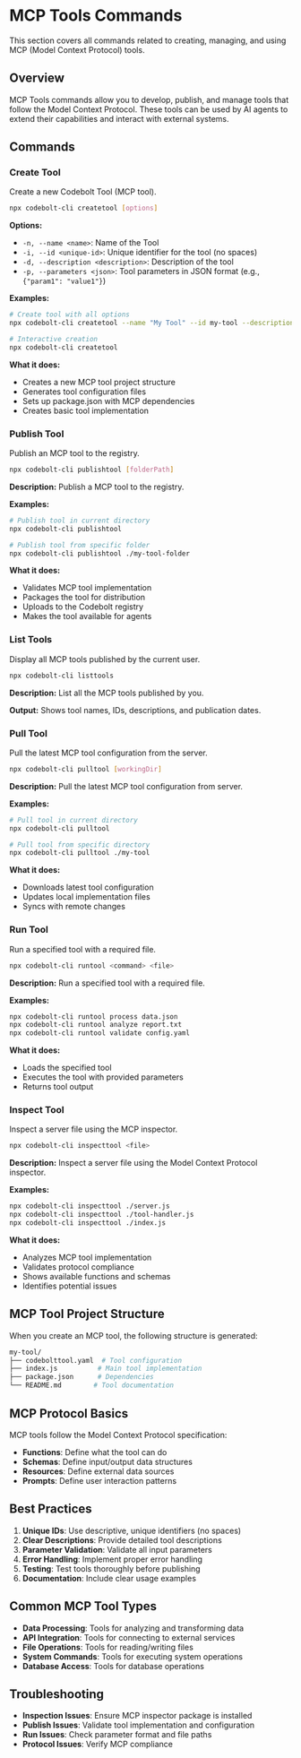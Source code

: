 # MCP Tools Commands

This section covers all commands related to creating, managing, and using MCP (Model Context Protocol) tools.

## Overview

MCP Tools commands allow you to develop, publish, and manage tools that follow the Model Context Protocol. These tools can be used by AI agents to extend their capabilities and interact with external systems.

## Commands

### Create Tool
Create a new Codebolt Tool (MCP tool).

```bash
npx codebolt-cli createtool [options]
```

**Options:**
- `-n, --name <name>`: Name of the Tool
- `-i, --id <unique-id>`: Unique identifier for the tool (no spaces)
- `-d, --description <description>`: Description of the tool
- `-p, --parameters <json>`: Tool parameters in JSON format (e.g., `{"param1": "value1"}`)

**Examples:**
```bash
# Create tool with all options
npx codebolt-cli createtool --name "My Tool" --id my-tool --description "A useful tool" --parameters '{"param1": "value1"}'

# Interactive creation
npx codebolt-cli createtool
```

**What it does:**
- Creates a new MCP tool project structure
- Generates tool configuration files
- Sets up package.json with MCP dependencies
- Creates basic tool implementation

### Publish Tool
Publish an MCP tool to the registry.

```bash
npx codebolt-cli publishtool [folderPath]
```

**Description:** Publish a MCP tool to the registry.

**Examples:**
```bash
# Publish tool in current directory
npx codebolt-cli publishtool

# Publish tool from specific folder
npx codebolt-cli publishtool ./my-tool-folder
```

**What it does:**
- Validates MCP tool implementation
- Packages the tool for distribution
- Uploads to the Codebolt registry
- Makes the tool available for agents

### List Tools
Display all MCP tools published by the current user.

```bash
npx codebolt-cli listtools
```

**Description:** List all the MCP tools published by you.

**Output:** Shows tool names, IDs, descriptions, and publication dates.

### Pull Tool
Pull the latest MCP tool configuration from the server.

```bash
npx codebolt-cli pulltool [workingDir]
```

**Description:** Pull the latest MCP tool configuration from server.

**Examples:**
```bash
# Pull tool in current directory
npx codebolt-cli pulltool

# Pull tool from specific directory
npx codebolt-cli pulltool ./my-tool
```

**What it does:**
- Downloads latest tool configuration
- Updates local implementation files
- Syncs with remote changes

### Run Tool
Run a specified tool with a required file.

```bash
npx codebolt-cli runtool <command> <file>
```

**Description:** Run a specified tool with a required file.

**Examples:**
```bash
npx codebolt-cli runtool process data.json
npx codebolt-cli runtool analyze report.txt
npx codebolt-cli runtool validate config.yaml
```

**What it does:**
- Loads the specified tool
- Executes the tool with provided parameters
- Returns tool output

### Inspect Tool
Inspect a server file using the MCP inspector.

```bash
npx codebolt-cli inspecttool <file>
```

**Description:** Inspect a server file using the Model Context Protocol inspector.

**Examples:**
```bash
npx codebolt-cli inspecttool ./server.js
npx codebolt-cli inspecttool ./tool-handler.js
npx codebolt-cli inspecttool ./index.js
```

**What it does:**
- Analyzes MCP tool implementation
- Validates protocol compliance
- Shows available functions and schemas
- Identifies potential issues

## MCP Tool Project Structure

When you create an MCP tool, the following structure is generated:

```bash
my-tool/
├── codebolttool.yaml  # Tool configuration
├── index.js          # Main tool implementation
├── package.json      # Dependencies
└── README.md        # Tool documentation
```

## MCP Protocol Basics

MCP tools follow the Model Context Protocol specification:

- **Functions**: Define what the tool can do
- **Schemas**: Define input/output data structures
- **Resources**: Define external data sources
- **Prompts**: Define user interaction patterns

## Best Practices

1. **Unique IDs**: Use descriptive, unique identifiers (no spaces)
2. **Clear Descriptions**: Provide detailed tool descriptions
3. **Parameter Validation**: Validate all input parameters
4. **Error Handling**: Implement proper error handling
5. **Testing**: Test tools thoroughly before publishing
6. **Documentation**: Include clear usage examples

## Common MCP Tool Types

- **Data Processing**: Tools for analyzing and transforming data
- **API Integration**: Tools for connecting to external services
- **File Operations**: Tools for reading/writing files
- **System Commands**: Tools for executing system operations
- **Database Access**: Tools for database operations

## Troubleshooting

- **Inspection Issues**: Ensure MCP inspector package is installed
- **Publish Issues**: Validate tool implementation and configuration
- **Run Issues**: Check parameter format and file paths
- **Protocol Issues**: Verify MCP compliance

